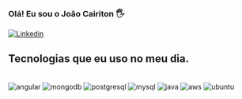 ### Olá! Eu sou o João Cairiton 🖐️


[![Linkedin](https://img.shields.io/badge/LinkedIn-0077B5?style=for-the-badge&logo=linkedin&logoColor=white)](https://www.linkedin.com/in/joaocairiton/)


## Tecnologias que eu uso no meu dia.
<div style=" display: inline_block"></br>

<img align="center" alt="angular" src="https://img.shields.io/badge/Spring-6DB33F?style=for-the-badge&logo=spring&logoColor=white"/>
<img align="center" alt="mongodb" src="https://img.shields.io/badge/MongoDB-4EA94B?style=for-the-badge&logo=mongodb&logoColor=white"/>
<img align="center" alt="postgresql" src="https://img.shields.io/badge/PostgreSQL-316192?style=for-the-badge&logo=postgresql&logoColor=white"/>
<img align="center" alt="mysql" src="https://img.shields.io/badge/MySQL-00000F?style=for-the-badge&logo=mysql&logoColor=white"/>
<img align="center" alt="java" src="https://img.shields.io/badge/Java-ED8B00?style=for-the-badge&logo=openjdk&logoColor=white"/>
<img align="center" alt="aws" src="https://img.shields.io/badge/Amazon_AWS-232F3E?style=for-the-badge&logo=amazon-aws&logoColor=white"/>
<img align="center" alt="ubuntu" src="https://img.shields.io/badge/Ubuntu-E95420?style=for-the-badge&logo=ubuntu&logoColor=white"/>
</div>
